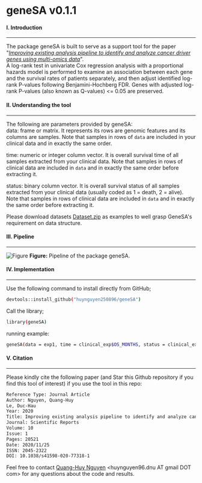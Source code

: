 # geneSA v0.1.1
#### I. Introduction
---
The package geneSA is built to serve as a support tool for the paper "*[Improving existing analysis pipeline to identify and analyze cancer driver genes using multi-omics data](https://www.nature.com/articles/s41598-020-77318-1)*". </br> A log-rank test in univariate Cox regression analysis with a proportional hazards model is performed to examine an association between each gene and the survival rates of patients separately, and then adjust identified log-rank P-values following Benjamini-Hochberg FDR. Genes with adjusted log-rank P-values (also known as Q-values) <= 0.05 are preserved. </br> 

#### II. Understanding the tool
---
The following are parameters provided by geneSA: </br> 
data: frame or matrix. It represents its rows are genomic features and its columns are samples.
Note that samples in rows of `data` are included in your clinical data and in exactly the same order.
  
time: numeric or integer column vector. It is overall survival time of all samples extracted from 
your clinical data. Note that samples in rows of clinical data are included in `data` and in exactly the 
same order before extracting it.

status: binary column vector. It is overall survival status of all samples extracted from your clinical 
data (usually coded as 1 = death, 2 = alive). Note that samples in rows of clinical data are included in `data` and 
in exactly the same order before extracting it.

Please download datasets [Dataset.zip](https://github.com/huynguyen250896/geneSA/blob/master/Dataset.zip) as examples to well grasp GeneSA's requirement on data structure. </br> 

#### III. Pipeline
---
![Figure](https://imgur.com/pvuJx9C.png)
**Figure:** Pipeline of the package geneSA.

#### IV. Implementation
---
Use the following command to install directly from GitHub;
```sh
devtools::install_github("huynguyen250896/geneSA")
```
Call the library;
```sh
library(geneSA)
```
running example:
```sh
geneSA(data = exp1, time = clinical_exp$OS_MONTHS, status = clinical_exp$status)
```
#### V. Citation
---
Please kindly cite the following paper (and Star this Github repository if you find this tool of interest) if you use the tool in this repo: </br>
```sh
Reference Type: Journal Article
Author: Nguyen, Quang-Huy
Le, Duc-Hau
Year: 2020
Title: Improving existing analysis pipeline to identify and analyze cancer driver genes using multi-omics data
Journal: Scientific Reports
Volume: 10
Issue: 1
Pages: 20521
Date: 2020/11/25
ISSN: 2045-2322
DOI: 10.1038/s41598-020-77318-1
```
Feel free to contact [Quang-Huy Nguyen](https://github.com/huynguyen250896) <huynguyen96.dnu AT gmail DOT com> for any questions about the code and results.

